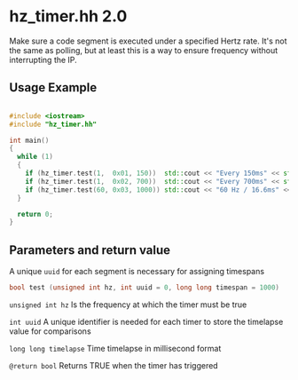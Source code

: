 # hz_timer.hh 2.0
Make sure a code segment is executed under a specified Hertz rate.
It's not the same as polling, but at least this is a way to ensure frequency without interrupting the IP.

## Usage Example

```cpp

#include <iostream>
#include "hz_timer.hh"

int main()
{
  while (1)
  {
    if (hz_timer.test(1,  0x01, 150))  std::cout << "Every 150ms" << std::endl;
    if (hz_timer.test(1,  0x02, 700))  std::cout << "Every 700ms" << std::endl;
    if (hz_timer.test(60, 0x03, 1000)) std::cout << "60 Hz / 16.6ms" << std::endl;
  }

  return 0;
}

```

## Parameters and return value
A unique `uuid` for each segment is necessary for assigning timespans
```cpp
bool test (unsigned int hz, int uuid = 0, long long timespan = 1000)
```
`unsigned int hz` Is the frequency at which the timer must be true

`int uuid` A unique identifier is needed for each timer to store the timelapse value for comparisons

`long long timelapse` Time timelapse in millisecond format

`@return bool` Returns TRUE when the timer has triggered
